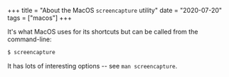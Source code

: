 +++
title = "About the MacOS `screencapture` utility"
date = "2020-07-20"
tags = ["macos"]
+++

It's what MacOS uses for its shortcuts but can be called from the command-line:

```bash
$ screencapture
```

It has lots of interesting options -- see `man screencapture`.
